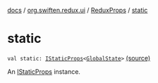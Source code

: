 [docs](../../index.md) / [org.swiften.redux.ui](../index.md) / [ReduxProps](index.md) / [static](./static.md)

# static

`val static: `[`IStaticProps`](../-i-static-props/index.md)`<`[`GlobalState`](index.md#GlobalState)`>` [(source)](https://github.com/protoman92/KotlinRedux/tree/master/common/common-ui/src/main/kotlin/org/swiften/redux/ui/Props.kt#L56)

An [IStaticProps](../-i-static-props/index.md) instance.

